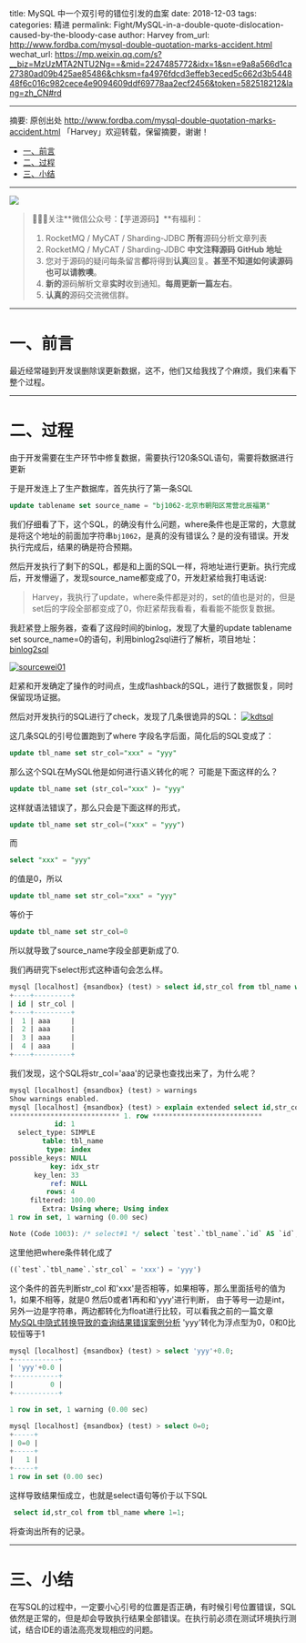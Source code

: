 title: MySQL 中一个双引号的错位引发的血案
date: 2018-12-03
tags:
categories: 精进
permalink: Fight/MySQL-in-a-double-quote-dislocation-caused-by-the-bloody-case
author: Harvey
from_url: http://www.fordba.com/mysql-double-quotation-marks-accident.html
wechat_url: https://mp.weixin.qq.com/s?__biz=MzUzMTA2NTU2Ng==&mid=2247485772&idx=1&sn=e9a8a566d1ca27380ad09b425ae85486&chksm=fa4976fdcd3effeb3eced5c662d3b544848f6c016c982cece4e9094609ddf69778aa2ecf2456&token=582518212&lang=zh_CN#rd

-------

摘要: 原创出处 http://www.fordba.com/mysql-double-quotation-marks-accident.html 「Harvey」欢迎转载，保留摘要，谢谢！

- [一、前言](http://www.iocoder.cn/Fight/MySQL-in-a-double-quote-dislocation-caused-by-the-bloody-case/)
- [二、过程](http://www.iocoder.cn/Fight/MySQL-in-a-double-quote-dislocation-caused-by-the-bloody-case/)
- [三、小结](http://www.iocoder.cn/Fight/MySQL-in-a-double-quote-dislocation-caused-by-the-bloody-case/)

-------

![](http://www.iocoder.cn/images/common/wechat_mp_2017_07_31.jpg)

> 🙂🙂🙂关注**微信公众号：【芋道源码】**有福利：
> 1. RocketMQ / MyCAT / Sharding-JDBC **所有**源码分析文章列表
> 2. RocketMQ / MyCAT / Sharding-JDBC **中文注释源码 GitHub 地址**
> 3. 您对于源码的疑问每条留言**都**将得到**认真**回复。**甚至不知道如何读源码也可以请教噢**。
> 4. **新的**源码解析文章**实时**收到通知。**每周更新一篇左右**。
> 5. **认真的**源码交流微信群。

-------

# 一、前言

最近经常碰到开发误删除误更新数据，这不，他们又给我找了个麻烦，我们来看下整个过程。

------

# 二、过程

由于开发需要在生产环节中修复数据，需要执行120条SQL语句，需要将数据进行更新

于是开发连上了生产数据库，首先执行了第一条SQL

```sql
update tablename set source_name = "bj1062-北京市朝阳区常营北辰福第"           where source_name =     "-北京市朝阳区常营北辰福第"
```

我们仔细看了下，这个SQL，的确没有什么问题，where条件也是正常的，大意就是将这个地址的前面加字符串`bj1062`，是真的没有错误么？是的没有错误。开发执行完成后，结果的确是符合预期。

然后开发执行了剩下的SQL，都是和上面的SQL一样，将地址进行更新。执行完成后，开发懵逼了，发现source_name都变成了0，开发赶紧给我打电话说:

> Harvey，我执行了update，where条件都是对的，set的值也是对的，但是set后的字段全部都变成了0，你赶紧帮我看看，看看能不能恢复数据。

我赶紧登上服务器，查看了这段时间的binlog，发现了大量的update tablename set source_name=0的语句，利用binlog2sql进行了解析，项目地址：[binlog2sql](https://github.com/danfengcao/binlog2sql)

[![sourcewei01](http://fordba.com/wp-content/uploads/2017/05/sourcewei01.png)](http://fordba.com/wp-content/uploads/2017/05/sourcewei01.png)

赶紧和开发确定了操作的时间点，生成flashback的SQL，进行了数据恢复，同时保留现场证据。

然后对开发执行的SQL进行了check，发现了几条很诡异的SQL：
[![kdtsql](http://fordba.com/wp-content/uploads/2017/05/kdtsql.png)](http://fordba.com/wp-content/uploads/2017/05/kdtsql.png)

这几条SQL的引号位置跑到了where 字段名字后面，简化后的SQL变成了：

```SQL
update tbl_name set str_col="xxx" = "yyy"
```

那么这个SQL在MySQL他是如何进行语义转化的呢？
可能是下面这样的么？

```SQL
update tbl_name set (str_col="xxx" )= "yyy"
```

这样就语法错误了，那么只会是下面这样的形式，

```SQL
update tbl_name set str_col=("xxx" = "yyy")
```

而

```SQL
select "xxx" = "yyy" 
```

的值是0，所以

```SQL
update tbl_name set str_col="xxx" = "yyy"
```

等价于

```SQL
update tbl_name set str_col=0
```

所以就导致了source_name字段全部更新成了0.

我们再研究下select形式这种语句会怎么样。

```SQL
mysql [localhost] {msandbox} (test) > select id,str_col from tbl_name where str_col="xxx" = "yyy";
+----+---------+
| id | str_col |
+----+---------+
|  1 | aaa     |
|  2 | aaa     |
|  3 | aaa     |
|  4 | aaa     |
+----+---------+
```

我们发现，这个SQL将str_col='aaa'的记录也查找出来了，为什么呢？

```SQL
mysql [localhost] {msandbox} (test) > warnings
Show warnings enabled.
mysql [localhost] {msandbox} (test) > explain extended select id,str_col from tbl_name where str_col="xxx" = "yyy"\G
*************************** 1. row ***************************
           id: 1
  select_type: SIMPLE
        table: tbl_name
         type: index
possible_keys: NULL
          key: idx_str
      key_len: 33
          ref: NULL
         rows: 4
     filtered: 100.00
        Extra: Using where; Using index
1 row in set, 1 warning (0.00 sec)

Note (Code 1003): /* select#1 */ select `test`.`tbl_name`.`id` AS `id`,`test`.`tbl_name`.`str_col` AS `str_col` from `test`.`tbl_name` where ((`test`.`tbl_name`.`str_col` = 'xxx') = 'yyy')
```

这里他把where条件转化成了

```SQL
((`test`.`tbl_name`.`str_col` = 'xxx') = 'yyy')
```

这个条件的首先判断str_col 和'xxx'是否相等，如果相等，那么里面括号的值为1，如果不相等，就是0
然后0或者1再和和'yyy'进行判断，
由于等号一边是int，另外一边是字符串，两边都转化为float进行比较，可以看我之前的一篇文章
[MySQL中隐式转换导致的查询结果错误案例分析](http://fordba.com/mysql-type-convert-analysis.html)
'yyy'转化为浮点型为0，0和0比较恒等于1

```SQL
mysql [localhost] {msandbox} (test) > select 'yyy'+0.0;
+-----------+
| 'yyy'+0.0 |
+-----------+
|         0 |
+-----------+

1 row in set, 1 warning (0.00 sec)

mysql [localhost] {msandbox} (test) > select 0=0;
+-----+
| 0=0 |
+-----+
|   1 |
+-----+
1 row in set (0.00 sec)
```

这样导致结果恒成立，也就是select语句等价于以下SQL

```SQL
 select id,str_col from tbl_name where 1=1;
```

将查询出所有的记录。

------

# 三、小结

在写SQL的过程中，一定要小心引号的位置是否正确，有时候引号位置错误，SQL依然是正常的，但是却会导致执行结果全部错误。在执行前必须在测试环境执行测试，结合IDE的语法高亮发现相应的问题。